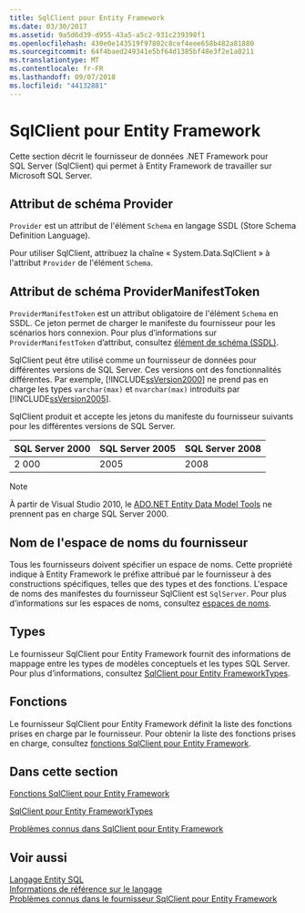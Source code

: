 ```yaml
---
title: SqlClient pour Entity Framework
ms.date: 03/30/2017
ms.assetid: 9a5d6d39-d955-43a5-a5c2-931c239398f1
ms.openlocfilehash: 430e0e143519f97802c8cef4eee658b482a81880
ms.sourcegitcommit: 64f4baed249341e5bf64d1385bf48e3f2e1a0211
ms.translationtype: MT
ms.contentlocale: fr-FR
ms.lasthandoff: 09/07/2018
ms.locfileid: "44132881"
---
```

# <a name="sqlclient-for-the-entity-framework"></a>SqlClient pour Entity Framework
Cette section décrit le fournisseur de données .NET Framework pour SQL Server (SqlClient) qui permet à Entity Framework de travailler sur Microsoft SQL Server.  
  
## <a name="provider-schema-attribute"></a>Attribut de schéma Provider  
 `Provider` est un attribut de l'élément `Schema` en langage SSDL (Store Schema Definition Language).  
  
 Pour utiliser SqlClient, attribuez la chaîne « System.Data.SqlClient » à l'attribut `Provider` de l'élément `Schema`.  
  
## <a name="providermanifesttoken-schema-attribute"></a>Attribut de schéma ProviderManifestToken  
 `ProviderManifestToken` est un attribut obligatoire de l'élément `Schema` en SSDL. Ce jeton permet de charger le manifeste du fournisseur pour les scénarios hors connexion. Pour plus d’informations sur `ProviderManifestToken` d’attribut, consultez [élément de schéma (SSDL)](https://msdn.microsoft.com/library/fec75ae4-7f16-4421-9265-9dac61509222).  
  
 SqlClient peut être utilisé comme un fournisseur de données pour différentes versions de SQL Server. Ces versions ont des fonctionnalités différentes. Par exemple, [!INCLUDE[ssVersion2000](../../../../../includes/ssversion2000-md.md)] ne prend pas en charge les types `varchar(max)` et `nvarchar(max)` introduits par [!INCLUDE[ssVersion2005](../../../../../includes/ssversion2005-md.md)].  
  
 SqlClient produit et accepte les jetons du manifeste du fournisseur suivants pour les différentes versions de SQL Server.  
  
|SQL Server 2000|SQL Server 2005|SQL Server 2008|  
|-|-|-|  
|2 000|2005|2008|  
  
> [!NOTE]
>  À partir de Visual Studio 2010, le [ADO.NET Entity Data Model Tools](https://msdn.microsoft.com/library/91076853-0881-421b-837a-f582f36be527) ne prennent pas en charge SQL Server 2000.  
  
## <a name="provider-namespace-name"></a>Nom de l'espace de noms du fournisseur  
 Tous les fournisseurs doivent spécifier un espace de noms. Cette propriété indique à Entity Framework le préfixe attribué par le fournisseur à des constructions spécifiques, telles que des types et des fonctions. L'espace de noms des manifestes du fournisseur SqlClient est `SqlServer`. Pour plus d’informations sur les espaces de noms, consultez [espaces de noms](../../../../../docs/framework/data/adonet/ef/language-reference/namespaces-entity-sql.md).  
  
## <a name="types"></a>Types  
 Le fournisseur SqlClient pour Entity Framework fournit des informations de mappage entre les types de modèles conceptuels et les types SQL Server. Pour plus d’informations, consultez [SqlClient pour Entity FrameworkTypes](../../../../../docs/framework/data/adonet/ef/sqlclient-for-ef-types.md).  
  
## <a name="functions"></a>Fonctions  
 Le fournisseur SqlClient pour Entity Framework définit la liste des fonctions prises en charge par le fournisseur. Pour obtenir la liste des fonctions prises en charge, consultez [fonctions SqlClient pour Entity Framework](../../../../../docs/framework/data/adonet/ef/sqlclient-for-ef-functions.md).  
  
## <a name="in-this-section"></a>Dans cette section  
 [Fonctions SqlClient pour Entity Framework](../../../../../docs/framework/data/adonet/ef/sqlclient-for-ef-functions.md)  
  
 [SqlClient pour Entity FrameworkTypes](../../../../../docs/framework/data/adonet/ef/sqlclient-for-ef-types.md)  
  
 [Problèmes connus dans SqlClient pour Entity Framework](../../../../../docs/framework/data/adonet/ef/known-issues-in-sqlclient-for-entity-framework.md)  
  
## <a name="see-also"></a>Voir aussi  
 [Langage Entity SQL](../../../../../docs/framework/data/adonet/ef/language-reference/entity-sql-language.md)  
 [Informations de référence sur le langage](../../../../../docs/framework/data/adonet/ef/language-reference/index.md)  
 [Problèmes connus dans le fournisseur SqlClient pour Entity Framework](../../../../../docs/framework/data/adonet/ef/sqlclient-for-the-entity-framework.md)
